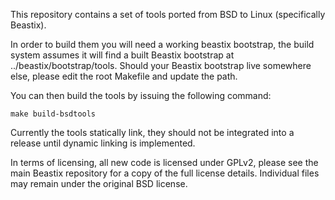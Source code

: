This repository contains a set of tools ported from BSD to Linux (specifically Beastix).

In order to build them you will need a working beastix bootstrap, the build system assumes it will find a built Beastix bootstrap at ../beastix/bootstrap/tools.
Should your Beastix bootstrap live somewhere else, please edit the root Makefile and update the path.

You can then build the tools by issuing the following command:
	
	make build-bsdtools

Currently the tools statically link, they should not be integrated into a release until dynamic linking is implemented.

In terms of licensing, all new code is licensed under GPLv2, please see the main Beastix repository for a copy of the full license details. Individual files may remain under the original BSD license.
